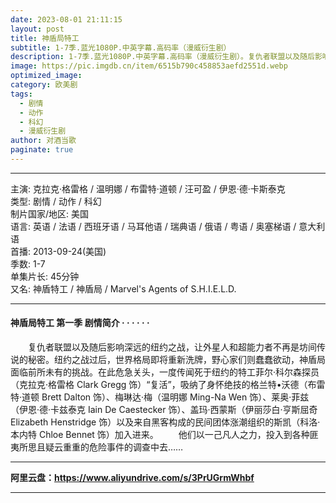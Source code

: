 ```yaml
---
date: 2023-08-01 21:11:15
layout: post
title: 神盾局特工
subtitle: 1-7季.蓝光1080P.中英字幕.高码率（漫威衍生剧）
description: 1-7季.蓝光1080P.中英字幕.高码率（漫威衍生剧）。复仇者联盟以及随后影响深远的纽约之战，让外星人和超能力者不再是坊间传说的秘密。纽约之战过后，世界格局即将重新洗牌，野心家们则蠢蠢欲动，神盾局面临前所未有的挑战...
image: https://pic.imgdb.cn/item/6515b790c458853aefd2551d.webp
optimized_image: 
category: 欧美剧
tags:
  - 剧情
  - 动作
  - 科幻
  - 漫威衍生剧
author: 对酒当歌
paginate: true
---
```


---

主演: 克拉克·格雷格 / 温明娜 / 布雷特·道顿 / 汪可盈 / 伊恩·德·卡斯泰克  
类型: 剧情 / 动作 / 科幻  
制片国家/地区: 美国  
语言: 英语 / 法语 / 西班牙语 / 马耳他语 / 瑞典语 / 俄语 / 粤语 / 奥塞梯语 / 意大利语  
首播: 2013-09-24(美国)  
季数: 1-7  
单集片长: 45分钟  
又名: 神盾特工 / 神盾局 / Marvel's Agents of S.H.I.E.L.D.  

---

#### 神盾局特工 第一季 剧情简介 · · · · · ·

　　复仇者联盟以及随后影响深远的纽约之战，让外星人和超能力者不再是坊间传说的秘密。纽约之战过后，世界格局即将重新洗牌，野心家们则蠢蠢欲动，神盾局面临前所未有的挑战。在此危急关头，一度传闻死于纽约的特工菲尔·科尔森探员（克拉克·格雷格 Clark Gregg 饰）“复活”，吸纳了身怀绝技的格兰特•沃德（布雷特·道顿 Brett Dalton 饰）、梅琳达·梅（温明娜 Ming-Na Wen 饰）、莱奥·菲兹（伊恩·德·卡兹泰克 Iain De Caestecker 饰）、盖玛·西蒙斯（伊丽莎白·亨斯屈奇 Elizabeth Henstridge 饰）以及来自黑客构成的民间团体涨潮组织的斯凯（科洛·本内特 Chloe Bennet 饰）加入进来。
　　他们以一己凡人之力，投入到各种匪夷所思且疑云重重的危险事件的调查中去……

---

**阿里云盘：<https://www.aliyundrive.com/s/3PrUGrmWhbf>**

---
